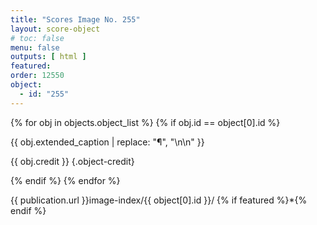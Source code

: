 ```yaml
---
title: "Scores Image No. 255"
layout: score-object
# toc: false
menu: false
outputs: [ html ]
featured: 
order: 12550
object:
  - id: "255"
---
```


{% for obj in objects.object_list %}
{% if obj.id == object[0].id %}

{{ obj.extended_caption | replace: "¶", "\n\n" }}

{{ obj.credit }} {.object-credit}

{% endif %}
{% endfor %}

<div class="object-credit object-url is-print-only">

{{ publication.url }}image-index/{{ object[0].id }}/ {% if featured %}*{% endif %}

</div>
